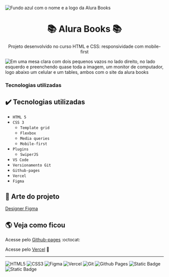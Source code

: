 ![Fundo azul com o nome e a logo da Alura Books](https://github.com/ednosmab/alura-books/assets/37445442/f2f09818-ba2f-47da-950d-bc9071e2c799)

<h1 align="center">📚 Alura Books 📚</h1>

<p align="center">Projeto desenvolvido no curso HTML e CSS: responsividade com mobile-first</p>

![Em uma mesa clara com dois pequenos vazos no lado direito, no lado esquerdo e preenchendo quase toda a imagem, um monitor de computador, logo abaixo um celular e um tables, ambos com o site da alura books](https://github.com/ednosmab/alura-books/assets/37445442/6ff69144-6d1f-4013-b944-06deed9a5b46)

<h3>Tecnologias utilizadas</h3>

## ✔️ Tecnologias utilizadas

- ``HTML 5``
- ``CSS 3``
  - ``Template grid``
  - ``Flexbox``
  - ``Media queries``
  - ``Mobile-first``
- ``Plugins``
  - ``SwiperJS``
- ``VS Code``
- ``Versionamento Git``
- ``Github-pages``
- ``Vercel``
- ``Figma``

## 🎨 Arte do projeto

<p>
  <a href="https://www.figma.com/file/9DyxUuS7TTnoXc0pQR2GnL/AluraBooks-%7C-Responsividade-com-Mobile-First-(Copy)?type=design&node-id=37%3A94&mode=dev&t=9awH53YTCv6ZmKSO-1" target="_blank">
    Designer Figma
  </a>
</p>

## 🌎 Veja como ficou

<p>
  Acesse pelo
  <a href="https://ednosmab.github.io/alura-books/">Github-pages</a> :octocat:
</p>
<p>
  Acesse pelo 
  <a href="https://alura-books-rust-tau.vercel.app/">Vercel</a> 🔼
</p>

<hr>

![HTML5](https://img.shields.io/badge/html5-%23E34F26.svg?style=for-the-badge&logo=html5&logoColor=white) ![CSS3](https://img.shields.io/badge/css3-%231572B6.svg?style=for-the-badge&logo=css3&logoColor=white) ![Figma](https://img.shields.io/badge/figma-%23F24E1E.svg?style=for-the-badge&logo=figma&logoColor=white) ![Vercel](https://img.shields.io/badge/vercel-%23000000.svg?style=for-the-badge&logo=vercel&logoColor=white) ![Git](https://img.shields.io/badge/git-%23F05033.svg?style=for-the-badge&logo=git&logoColor=white) ![Github Pages](https://img.shields.io/badge/github%20pages-121013?style=for-the-badge&logo=github&logoColor=white) ![Static Badge](https://img.shields.io/badge/date%20published-march%2024-blue) ![Static Badge](https://img.shields.io/badge/release-1.0-brightgreen) 
